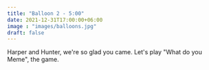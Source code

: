 ```yaml
---
title: "Balloon 2 - 5:00"
date: 2021-12-31T17:00:00+06:00
image : "images/balloons.jpg"
draft: false
---
```


Harper and Hunter, we're so glad you came.
Let's play "What do you Meme", the game.
